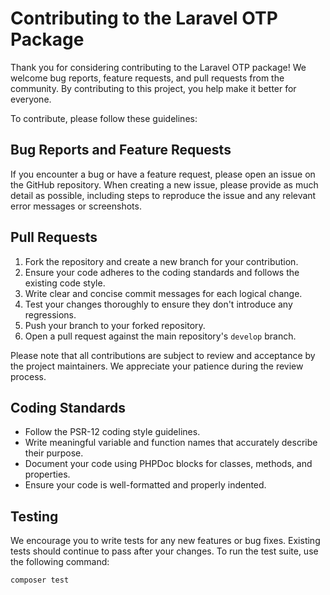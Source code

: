 # Contributing to the Laravel OTP Package

Thank you for considering contributing to the Laravel OTP package! We welcome bug reports, feature requests, and pull requests from the community. By contributing to this project, you help make it better for everyone.

To contribute, please follow these guidelines:

## Bug Reports and Feature Requests

If you encounter a bug or have a feature request, please open an issue on the GitHub repository. When creating a new issue, please provide as much detail as possible, including steps to reproduce the issue and any relevant error messages or screenshots.

## Pull Requests

1. Fork the repository and create a new branch for your contribution.
2. Ensure your code adheres to the coding standards and follows the existing code style.
3. Write clear and concise commit messages for each logical change.
4. Test your changes thoroughly to ensure they don't introduce any regressions.
5. Push your branch to your forked repository.
6. Open a pull request against the main repository's `develop` branch.

Please note that all contributions are subject to review and acceptance by the project maintainers. We appreciate your patience during the review process.

## Coding Standards

- Follow the PSR-12 coding style guidelines.
- Write meaningful variable and function names that accurately describe their purpose.
- Document your code using PHPDoc blocks for classes, methods, and properties.
- Ensure your code is well-formatted and properly indented.

## Testing

We encourage you to write tests for any new features or bug fixes. Existing tests should continue to pass after your changes. To run the test suite, use the following command:

```bash
composer test
